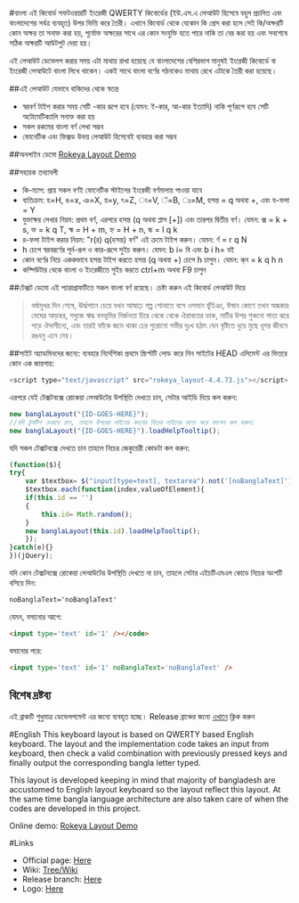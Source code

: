 #বাংলা
এই কিবোর্ড সফটওয়ারটি ইংরেজী QWERTY কিবোর্ডের (ইউ.এস.এ লেআউট হিসেবে বহুল প্রচলিত এবং বাংলাদেশের সর্বত্র ব্যবহৃত) উপর ভিত্তি করে তৈরী। এখানে কিবোর্ড থেকে যেকোন কি প্রেস করা হলে সেই কি/অক্ষরটি কোন অক্ষর তা সনাক্ত করা হয়, পূর্বোক্ত অক্ষরের সাথে এর কোন সংযুক্তি হতে পারে নাকি তা বের করা হয় এবং সবশেষে সঠিক অক্ষরটি আউটপুট দেয়া হয়।

এই লেআউট ডেভেলপ করার সময় এটা মাথায় রাখা হয়েছে যে বাংলাদেশের বেশিরভাগ মানুষই ইংরেজী কিবোর্ডে বা ইংরেজী লেআউটে বাংলা লিখে থাকেন। একই সাথে বাংলা বর্ণের গঠনকেও মাথায় রেখে এটাকে তৈরী করা হয়েছে।

##এই লেআউট যেভাবে বাকিদের থেকে স্বতন্ত্র
 * স্বরবর্ণ টাইপ করার সময় সেটি -কার রূপে হবে (যেমন: ই-কার, আ-কার ইত্যাদি) নাকি পূর্ণরূপে হবে সেটি অটোমেটিক্যালি সনাক্ত করা হয়
 * সকল রকমের বাংলা বর্ণ লেখা সম্ভব
 * ফোনেটিক এবং ফিক্সড উভয় লেআউট হিসেবেই ব্যবহার করা সম্ভব

##অনলাইন ডেমো
[Rokeya Layout Demo](http://rokeya-keyboard-layout.mythicangel.com/#online-demo)

##সহায়ক তথ্যাবলী
  * কি-ম্যাপ: প্রায় সকল বর্ণই ফোনেটিক স্টাইলের ইংরেজী বর্ণমালায় পাওয়া যাবে
  * ব্যতিক্রম: হ=H, ঙ=x, ঞ=X, য়=y, ৎ=Z, ং=V, ঁ=B, ঃ=M, হসন্ত = q অথবা +, এবং য-ফলা = Y
  * যুক্তাক্ষর লেখার নিয়ম: প্রথম বর্ণ, এরপরে হসন্ত (q অথবা প্লাস [+]) এবং তারপর দ্বিতীয় বর্ণ। যেমন: ক্স = k + s, ক্ত = k q T, হ্ম = H + m, হ্ন = H + n, ল্ক = l q k
  * র-ফলা টাইপ করার নিয়ম: "r(র) q(হসন্ত) বর্ণ" এই ক্রমে টাইপ করুন। যেমন: র্ণ = r q N
  * h চেপে স্বরবরর্ণের পূর্ন-রূপ ও কার-রূপে সুইচ করুন। যেমন: b i= বি এবং b i h= বই
  * কোন বর্ণের নিচে এককভাবে হসন্ত টাইপ করতে হসন্ত (q অথবা +) চেপে h চাপুন। যেমন: ক্‌ন = k q h n
  * কম্পিউটার থেকে বাংলা ও ইংরেজীতে সুইচ করতে ctrl+m অথবা F9 চাপুন
  

##টেক্সট ডেমো
এই প্যারাগ্রাফটিতে সকল বাংলা বর্ণ রয়েছে। চেষ্টা করুন এই কিবোর্ড লেআউট দিয়ে
> বর্ষামুখর দিন শেষে, ঊর্দ্ধপানে চেয়ে যখন আষাঢ়ে গল্প শোনাতে বসে ওসমান ভুঁইঞা, ঈষান কোণে তখন অন্ধকার মেঘের আড়ম্বর, সবুজে ঋদ্ধ বনভূমির নির্জনতা চিরে থেকে থেকে ঐরাবতের ডাক, মাটির উপর শুকনো পাতা ঝরে পড়ে ঔদাসীন্যে, এবং তারই ফাঁকে জমে থাকা ঢের পুরোনো গভীর দুঃখ হঠাৎ যেন বৃষ্টিতে ধুয়ে মুছে ধূসর জীবনে রঙধনু এনে দেয়। 


##সাইট অ্যাডমিনদের জন্যে: ব্যবহার নির্দেশিকা
প্রথমে স্ক্রিপ্টটি লোড করে নিন সাইটের HEAD এলিমেন্ট এর ভিতরে কোন এক জায়গায়:
```javascript
<script type="text/javascript" src="rokeya_layout-4.4.73.js"></script>
```
এরপরে যেই টেক্সটবক্সে রোকেয়া লেআউটের উপস্থিতি দেখতে চান, সেটার আইডি দিয়ে কল করুন:
```javascript
new banglaLayout("{ID-GOES-HERE}");
//যদি টুলটিপ দেখাতে চান, তাহলে উপরের লাইনের বদলের নিচের লাইনের মতো করে ফাংশন কল করুন:
new banglaLayout("{ID-GOES-HERE}").loadHelpTooltip();
```
যদি সকল টেক্সটবক্সে দেখতে চান তাহলে নিচের জেকুয়েরী কোডটা কল করুন:
```javascript
(function($){
try{
	var $textbox= $("input[type=text], textarea").not('[noBanglaText]');
	$textbox.each(function(index,valueOfElement){
	if(this.id == '')
	{
		this.id= Math.random();
	}
	new banglaLayout(this.id).loadHelpTooltip();
	});	
}catch(e){}
})(jQuery);
```
যদি কোন টেক্সটবক্সে রোকেয়া লেআউটের উপস্থিতি দেখতে না চান, তাহলে সেটার এইচটিএমএল কোডে নিচের অংশটি বসিয়ে দিন:
```html
noBanglaText='noBanglaText'
```

যেমন, 
বসানোর আগে: 
```html
<input type='text' id='1' /></code>
```
বসানোর পরে:
```html
<input type='text' id='1' noBanglaText='noBanglaText' />
```

## বিশেষ দ্রষ্টব্য
এই ব্রাঞ্চটি শুধুমাত্র ডেভেলপমেন্ট এর জন্যে ব্যবহৃত হচ্ছে। Release ব্রাঞ্চের জন্যে [এখানে](http://rokeya-keyboard-layout.mythicangel.com/#online-demo) ক্লিক করুন

#English
This keyboard layout is based on QWERTY based English keyboard. The layout and the implementation code takes an input from keyboard, then check a valid combination with previously pressed keys and finally output the corresponding bangla letter typed.

This layout is developed keeping in mind that majority of bangladesh are accustomed to English layout keyboard so the layout reflect this layout. At the same time bangla language architecture are also taken care of when the codes are developed in this project.

Online demo: [Rokeya Layout Demo](http://rokeya-keyboard-layout.mythicangel.com/#online-demo)

#Links
* Official page: [Here](http://rokeya-keyboard-layout.mythicangel.com/)
* Wiki: [Tree/Wiki](https://github.com/MythicAngel/bangla-keyboard-layout/tree/wiki)
* Release branch: [Here](http://rokeya-keyboard-layout.mythicangel.com/#online-demo)
* Logo: [Here](https://github.com/MythicAngel/bangla-keyboard-layout/blob/gh-pages/flag_map_of_bangladesh.png)
